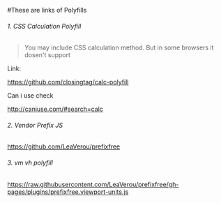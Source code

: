
#These are links of Polyfills

###### 1. CSS Calculation Polyfill

> You may include CSS calculation method. But in some browsers it dosen't support

Link:

https://github.com/closingtag/calc-polyfill

Can i use check 

http://caniuse.com/#search=calc

###### 2. Vendor Prefix JS

https://github.com/LeaVerou/prefixfree

###### 3. vm vh polyfill
https://raw.githubusercontent.com/LeaVerou/prefixfree/gh-pages/plugins/prefixfree.viewport-units.js







